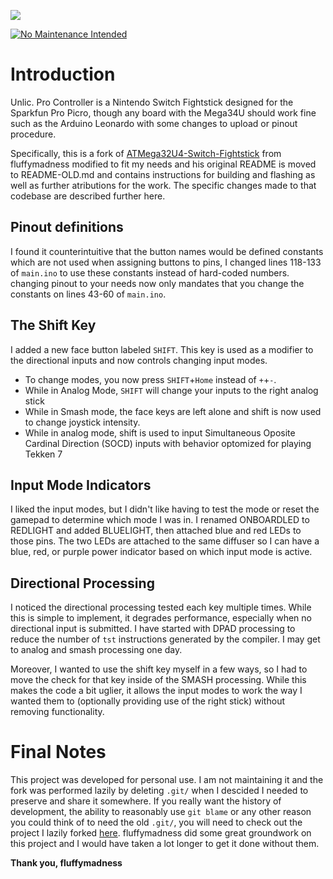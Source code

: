 ![](https://github.com/user/banner.png)

[![No Maintenance Intended](http://unmaintained.tech/badge.svg)](http://unmaintained.tech/)

# Introduction
Unlic. Pro Controller is a Nintendo Switch Fightstick designed for the Sparkfun Pro Picro, though any board with the Mega34U should work fine such as the Arduino Leonardo with some changes to upload or pinout procedure. 

Specifically, this is a fork of [ATMega32U4-Switch-Fightstick](https://github.com/fluffymadness/ATMega32U4-Switch-Fightstick) from fluffymadness modified to fit my needs and his original README is moved to README-OLD.md and contains instructions for building and flashing as well as further atributions for the work. The specific changes made to that codebase are described further here.

## Pinout definitions
I found it counterintuitive that the button names would be defined constants which are not used when assigning buttons to pins, I changed lines 118-133 of `main.ino` to use these constants instead of hard-coded numbers. changing pinout to your needs now only mandates that you change the constants on lines 43-60 of `main.ino`.

## The Shift Key
I added a new face button labeled `SHIFT`. This key is used as a modifier to the directional inputs and now controls changing input modes. 

 * To change modes, you now press `SHIFT`+`Home` instead of `+`+`-`.
 * While in Analog Mode, `SHIFT` will change your inputs to the right analog stick
 * While in Smash mode, the face keys are left alone and shift is now used to change joystick intensity.
 * While in analog mode, shift is used to input Simultaneous Oposite Cardinal Direction (SOCD) inputs with behavior optomized for playing Tekken 7

## Input Mode Indicators
I liked the input modes, but I didn't like having to test the mode or reset the gamepad to determine which mode I was in. 
I renamed ONBOARDLED to REDLIGHT and added BLUELIGHT, then attached blue and red LEDs to those pins. The two LEDs are attached to the same diffuser so I can have a blue, red, or purple power indicator based on which input mode is active.

## Directional Processing
I noticed the directional processing tested each key multiple times. While this is simple to implement, it degrades performance, especially when no directional input is submitted. I have started with DPAD processing to reduce the number of `tst` instructions generated by the compiler. I may get to analog and smash processing one day.

Moreover, I wanted to use the shift key myself in a few ways, so I had to move the check for that key inside of the SMASH processing. While this makes the code a bit uglier, it allows the input modes to work the way I wanted them to (optionally providing use of the right stick) without removing functionality.

# Final Notes
This project was developed for personal use. I am not maintaining it and the fork was performed lazily by deleting `.git/` when I descided I needed to preserve and share it somewhere. If you really want the history of development, the ability to reasonably use `git blame` or any other reason you could think of to need the old `.git/`, you will need to check out the project I lazily forked [here](https://github.com/fluffymadness/ATMega32U4-Switch-Fightstick). fluffymadness did some great groundwork on this project and I would have taken a lot longer to get it done without them.

**Thank you, fluffymadness**
